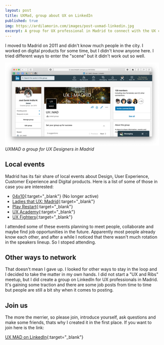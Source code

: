```yaml
---
layout: post
title: UXMad, group about UX on LinkedIn
published: true
img: https://ardilamorin.com/images/post-uxmad-linkedin.jpg
excerpt: A group for UX professional in Madrid to connect with the UX community and share knowledge.
---
```


I moved to Madrid on 2011 and didn't know much people in the city. I worked on digital products for some time, but I didn't know anyone here. I tried different ways to enter the "scene" but it didn't work out so well.

![UXMAD](/images/UXMAD.png)*UXMAD a group for UX Designers in Madrid*

## Local events
Madrid has its fair share of local events about Design, User Experience, Customer Experience and Digital products. Here is a list of some of those in case you are interested:

- [04x10](https://vimeo.com/04x10){:target="_blank"} (No longer active)
- [Ladies that UX: Madrid](https://ladiesthatux.com/madrid/){:target="_blank"}
- [Play Restart](http://www.playrestart.es){:target="_blank"}
- [UX Academy](http://www.meetup.com/es-ES/UX-Academy/?chapter_analytics_code=UA-55896633-1){:target="_blank"}
- [UX Fighters](http://experiencefighters.com){:target="_blank"}

I attended some of these events planning to meet people, collaborate and maybe find job opportunities in the future. Apparently most people already know each other, and after a while I noticed that there wasn't much rotation in the speakers lineup. So I stoped attending.

## Other ways to network
That doesn't mean I gave up. I looked for other ways to stay in the loop and I decided to take the matter in my own hands. I did not start a "UX and Ribs" meetup, but I did create a group on LinkedIn for UX professionals in Madrid. It's gaining some traction and there are some job posts from time to time but people are still a bit shy when it comes to posting.

## Join us
The more the merrier, so please join, introduce yourself, ask questions and make some friends, thats why I created it in the first place.
If you want to join here is the link:

[UX MAD on LinkedIn](https://www.linkedin.com/groups/4816589){:target="_blank"}
